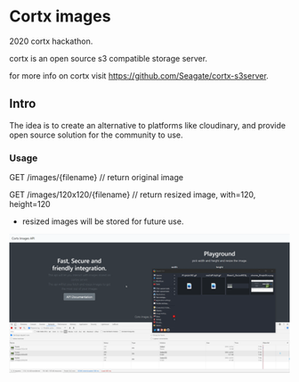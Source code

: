 # Cortx images

2020 cortx hackathon.

cortx is an open source s3 compatible storage server.

for more info on cortx visit https://github.com/Seagate/cortx-s3server.

## Intro

The idea is to create an alternative to platforms like cloudinary, and provide open source solution for the community to use.

### Usage

GET /images/{filename} // return original image

GET /images/120x120/{filename} // return resized image, with=120, height=120

* resized images will be stored for future use.


![demo](/static/demo.gif)
